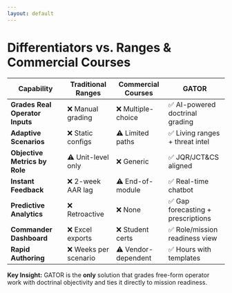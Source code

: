 ```yaml
---
layout: default
---
```


# **Differentiators vs. Ranges & Commercial Courses**

<div class="mt-2 text-sm">

| Capability | Traditional Ranges | Commercial Courses | **GATOR** |
|------------|-------------------|-------------------|-----------|
| **Grades Real Operator Inputs** | ❌ Manual grading | ❌ Multiple-choice | ✅ AI-powered doctrinal grading |
| **Adaptive Scenarios** | ❌ Static configs | ⚠️ Limited paths | ✅ Living ranges + threat intel |
| **Objective Metrics by Role** | ⚠️ Unit-level only | ❌ Generic | ✅ JQR/JCT&CS aligned |
| **Instant Feedback** | ❌ 2-week AAR lag | ⚠️ End-of-module | ✅ Real-time chatbot |
| **Predictive Analytics** | ❌ Retroactive | ❌ None | ✅ Gap forecasting + prescriptions |
| **Commander Dashboard** | ❌ Excel exports | ❌ Student certs | ✅ Role/mission readiness view |
| **Rapid Authoring** | ❌ Weeks per scenario | ⚠️ Vendor-dependent | ✅ Hours with templates |

</div>

<div class="highlight mt-2 text-sm">
<strong>Key Insight:</strong> GATOR is the <strong class="text-primary">only</strong> solution that grades free-form operator work with doctrinal objectivity and ties it directly to mission readiness.
</div>
